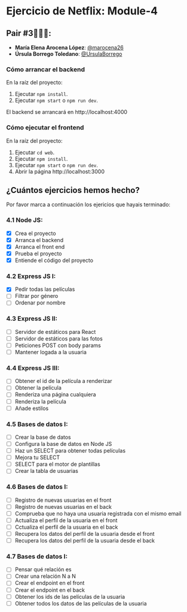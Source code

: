 # Ejercicio de Netflix: Module-4

## Pair #3👩🏻‍💻:

- **María Elena Arocena López**: [@marocena26](https://github.com/marocena26)
- **Úrsula Borrego Toledano**: [@UrsulaBorrego](https://github.com/UrsulaBorrego)

### Cómo arrancar el backend

En la raíz del proyecto:

1. Ejecutar `npm install`.
2. Ejecutar `npm start` o `npm run dev`.

El backend se arrancará en http://localhost:4000

### Cómo ejecutar el frontend

En la raíz del proyecto:

1. Ejecutar `cd web`.
2. Ejecutar `npm install`.
3. Ejecutar `npm start` o `npm run dev`.
4. Abrir la página http://localhost:3000

## ¿Cuántos ejercicios hemos hecho?

Por favor marca a continuación los ejericios que hayais terminado:

### 4.1 Node JS:

- [x] Crea el proyecto
- [x] Arranca el backend
- [x] Arranca el front end
- [x] Prueba el proyecto
- [x] Entiende el código del proyecto

### 4.2 Express JS I:

- [x] Pedir todas las películas
- [ ] Filtrar por género
- [ ] Ordenar por nombre

### 4.3 Express JS II:

- [ ] Servidor de estáticos para React
- [ ] Servidor de estáticos para las fotos
- [ ] Peticiones POST con body params
- [ ] Mantener logada a la usuaria

### 4.4 Express JS III:

- [ ] Obtener el id de la película a renderizar
- [ ] Obtener la película
- [ ] Renderiza una página cualquiera
- [ ] Renderiza la película
- [ ] Añade estilos

### 4.5 Bases de datos I:

- [ ] Crear la base de datos
- [ ] Configura la base de datos en Node JS
- [ ] Haz un SELECT para obtener todas películas
- [ ] Mejora tu SELECT
- [ ] SELECT para el motor de plantillas
- [ ] Crear la tabla de usuarias

### 4.6 Bases de datos I:

- [ ] Registro de nuevas usuarias en el front
- [ ] Registro de nuevas usuarias en el back
- [ ] Comprueba que no haya una usuaria registrada con el mismo email
- [ ] Actualiza el perfil de la usuaria en el front
- [ ] Cctualiza el perfil de la usuaria en el back
- [ ] Recupera los datos del perfil de la usuaria desde el front
- [ ] Recupera los datos del perfil de la usuaria desde el back

### 4.7 Bases de datos I:

- [ ] Pensar qué relación es
- [ ] Crear una relación N a N
- [ ] Crear el endpoint en el front
- [ ] Crear el endpoint en el back
- [ ] Obtener los ids de las películas de la usuaria
- [ ] Obtener todos los datos de las películas de la usuaria
